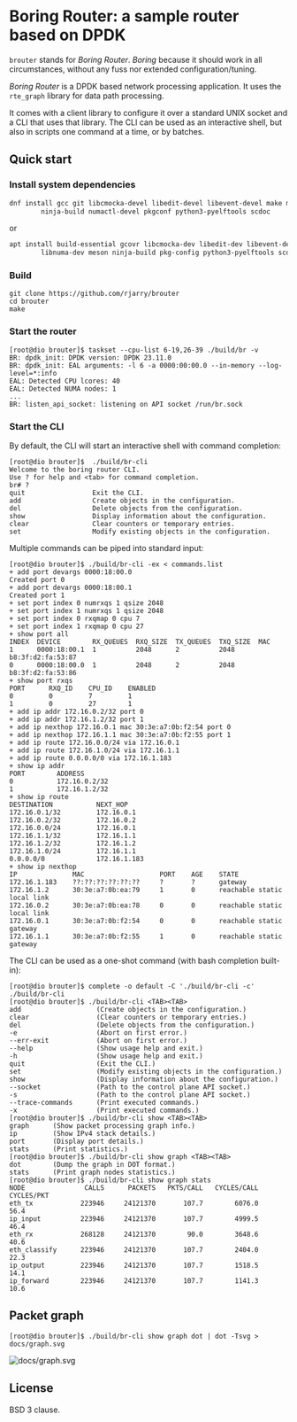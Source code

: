 # Boring Router: a sample router based on DPDK

`brouter` stands for *Boring Router*. *Boring* because it should work in all
circumstances, without any fuss nor extended configuration/tuning.

*Boring Router* is a DPDK based network processing application. It uses the
`rte_graph` library for data path processing.

It comes with a client library to configure it over a standard UNIX socket and
a CLI that uses that library. The CLI can be used as an interactive shell, but
also in scripts one command at a time, or by batches.

## Quick start

### Install system dependencies

```sh
dnf install gcc git libcmocka-devel libedit-devel libevent-devel make meson \
        ninja-build numactl-devel pkgconf python3-pyelftools scdoc
```

or

```sh
apt install build-essential gcovr libcmocka-dev libedit-dev libevent-dev \
        libnuma-dev meson ninja-build pkg-config python3-pyelftools scdoc
```

### Build

```
git clone https://github.com/rjarry/brouter
cd brouter
make
```

### Start the router

```console
[root@dio brouter]$ taskset --cpu-list 6-19,26-39 ./build/br -v
BR: dpdk_init: DPDK version: DPDK 23.11.0
BR: dpdk_init: EAL arguments: -l 6 -a 0000:00:00.0 --in-memory --log-level=*:info
EAL: Detected CPU lcores: 40
EAL: Detected NUMA nodes: 1
...
BR: listen_api_socket: listening on API socket /run/br.sock
```

### Start the CLI

By default, the CLI will start an interactive shell with command completion:

```console
[root@dio brouter]$  ./build/br-cli
Welcome to the boring router CLI.
Use ? for help and <tab> for command completion.
br# ?
quit                 Exit the CLI.
add                  Create objects in the configuration.
del                  Delete objects from the configuration.
show                 Display information about the configuration.
clear                Clear counters or temporary entries.
set                  Modify existing objects in the configuration.
```

Multiple commands can be piped into standard input:

```console
[root@dio brouter]$ ./build/br-cli -ex < commands.list
+ add port devargs 0000:18:00.0
Created port 0
+ add port devargs 0000:18:00.1
Created port 1
+ set port index 0 numrxqs 1 qsize 2048
+ set port index 1 numrxqs 1 qsize 2048
+ set port index 0 rxqmap 0 cpu 7
+ set port index 1 rxqmap 0 cpu 27
+ show port all
INDEX  DEVICE        RX_QUEUES  RXQ_SIZE  TX_QUEUES  TXQ_SIZE  MAC
1      0000:18:00.1  1          2048      2          2048      b8:3f:d2:fa:53:87
0      0000:18:00.0  1          2048      2          2048      b8:3f:d2:fa:53:86
+ show port rxqs
PORT      RXQ_ID    CPU_ID    ENABLED
0         0         7         1
1         0         27        1
+ add ip addr 172.16.0.2/32 port 0
+ add ip addr 172.16.1.2/32 port 1
+ add ip nexthop 172.16.0.1 mac 30:3e:a7:0b:f2:54 port 0
+ add ip nexthop 172.16.1.1 mac 30:3e:a7:0b:f2:55 port 1
+ add ip route 172.16.0.0/24 via 172.16.0.1
+ add ip route 172.16.1.0/24 via 172.16.1.1
+ add ip route 0.0.0.0/0 via 172.16.1.183
+ show ip addr
PORT        ADDRESS
0           172.16.0.2/32
1           172.16.1.2/32
+ show ip route
DESTINATION           NEXT_HOP
172.16.0.1/32         172.16.0.1
172.16.0.2/32         172.16.0.2
172.16.0.0/24         172.16.0.1
172.16.1.1/32         172.16.1.1
172.16.1.2/32         172.16.1.2
172.16.1.0/24         172.16.1.1
0.0.0.0/0             172.16.1.183
+ show ip nexthop
IP              MAC                   PORT    AGE    STATE
172.16.1.183    ??:??:??:??:??:??     ?       ?      gateway
172.16.1.2      30:3e:a7:0b:ea:79     1       0      reachable static local link
172.16.0.2      30:3e:a7:0b:ea:78     0       0      reachable static local link
172.16.0.1      30:3e:a7:0b:f2:54     0       0      reachable static gateway
172.16.1.1      30:3e:a7:0b:f2:55     1       0      reachable static gateway
```

The CLI can be used as a one-shot command (with bash completion built-in):

```console
[root@dio brouter]$ complete -o default -C './build/br-cli -c' ./build/br-cli
[root@dio brouter]$ ./build/br-cli <TAB><TAB>
add                   (Create objects in the configuration.)
clear                 (Clear counters or temporary entries.)
del                   (Delete objects from the configuration.)
-e                    (Abort on first error.)
--err-exit            (Abort on first error.)
--help                (Show usage help and exit.)
-h                    (Show usage help and exit.)
quit                  (Exit the CLI.)
set                   (Modify existing objects in the configuration.)
show                  (Display information about the configuration.)
--socket              (Path to the control plane API socket.)
-s                    (Path to the control plane API socket.)
--trace-commands      (Print executed commands.)
-x                    (Print executed commands.)
[root@dio brouter]$ ./build/br-cli show <TAB><TAB>
graph      (Show packet processing graph info.)
ip         (Show IPv4 stack details.)
port       (Display port details.)
stats      (Print statistics.)
[root@dio brouter]$ ./build/br-cli show graph <TAB><TAB>
dot        (Dump the graph in DOT format.)
stats      (Print graph nodes statistics.)
[root@dio brouter]$ ./build/br-cli show graph stats
NODE               CALLS      PACKETS   PKTS/CALL   CYCLES/CALL    CYCLES/PKT
eth_tx            223946     24121370       107.7        6076.0          56.4
ip_input          223946     24121370       107.7        4999.5          46.4
eth_rx            268128     24121370        90.0        3648.6          40.6
eth_classify      223946     24121370       107.7        2404.0          22.3
ip_output         223946     24121370       107.7        1518.5          14.1
ip_forward        223946     24121370       107.7        1141.3          10.6
```

## Packet graph

```console
[root@dio brouter]$ ./build/br-cli show graph dot | dot -Tsvg > docs/graph.svg
```

![docs/graph.svg](https://raw.githubusercontent.com/rjarry/brouter/main/docs/graph.svg)

## License

BSD 3 clause.
